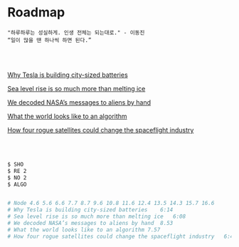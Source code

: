 # Roadmap

```
"하루하루는 성실하게. 인생 전체는 되는대로." - 이동진
“일이 많을 땐 하나씩 하면 된다.” 
```

<br><br>

[Why Tesla is building city-sized batteries](https://www.youtube.com/watch?v=8ge3ah1G8ok&feature=youtu.be)

[Sea level rise is so much more than melting ice](https://www.youtube.com/watch?v=SA5zh3yG_-0&feature=youtu.be)

[We decoded NASA’s messages to aliens by hand](https://www.youtube.com/watch?v=RRuovINxpPc&feature=youtu.be)

[What the world looks like to an algorithm](https://www.youtube.com/watch?v=PwcuTCfSIyI&feature=youtu.be)

[How four rogue satellites could change the spaceflight industry](https://www.youtube.com/watch?v=xSKFPDe3QvE&feature=youtu.be)

<br>

<br>

```bash
$ SHO
$ RE 2
$ NO 2
$ ALGO


# Node 4.6 5.6 6.6 7.7 8.7 9.6 10.8 11.6 12.4 13.5 14.3 15.7 16.6
# Why Tesla is building city-sized batteries	6:14
# Sea level rise is so much more than melting ice	6:08
# We decoded NASA’s messages to aliens by hand	8.53
# What the world looks like to an algorithm	7.57
# How four rogue satellites could change the spaceflight industry	6:42


```



